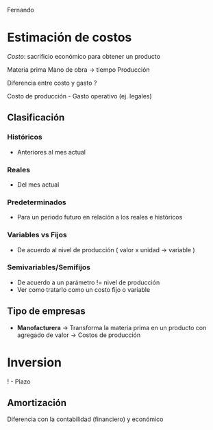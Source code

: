 
Fernando

# Estimación de costos 


_Costo_: sacrificio económico para obtener un producto

Materia prima 
Mano de obra -> tiempo
Producción

Diferencia entre costo y gasto ?

Costo de producción - Gasto operativo (ej. legales)

## Clasificación

### Históricos
- Anteriores al mes actual

### Reales
- Del mes actual

### Predeterminados
- Para un periodo futuro en relación a los reales e históricos

### Variables vs Fijos
- De acuerdo al nivel de producción
( valor x unidad -> variable )

### Semivariables/Semifijos
- De acuerdo a un parámetro != nivel de producción
- Ver como tratarlo como un costo fijo o variable


## Tipo de empresas

- **Manofacturera** -> Transforma la materia prima en un producto con agregado de valor -> Costos de producción 


# Inversion 

! - Plazo 


## Amortización 


Diferencia con la contabilidad (financiero) y económico
